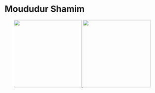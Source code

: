 # Moududur Shamim
<p align="center">
 <a href="#" alt="Moududur Shamim's github stats">
  <img height="220"src="https://github-readme-stats.vercel.app/api?username=sfgrahman&show_icons=true&theme=tokyonight&card_width=60%"/>
 </a>
  <a href="#" alt="Moududur Shamim's three lang">
  <img height="220" src="https://github-readme-stats.vercel.app/api/top-langs/?username=sfgrahman&langs_count=7&&theme=tokyonight&card_width=40%"/>
 </a>
</p>
